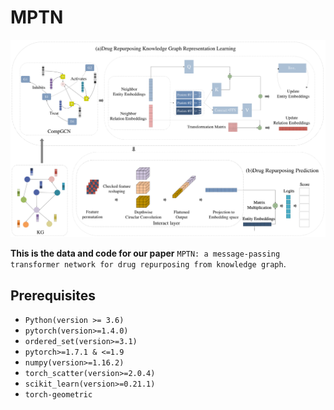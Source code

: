 # MPTN

![ ](MPTN.png)

**This is the data and code for our paper** `MPTN: a message-passing transformer network for drug repurposing from knowledge graph`.

## Prerequisites

* `Python(version >= 3.6)`
* `pytorch(version>=1.4.0)`
*  `ordered_set(version>=3.1)`
* `pytorch>=1.7.1 & <=1.9`
* `numpy(version>=1.16.2)`
* `torch_scatter(version>=2.0.4)`
* `scikit_learn(version>=0.21.1)`
* `torch-geometric`
